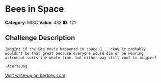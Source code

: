 # Bees in Space
**Category**: MISC
**Value**: 432
**ID**: 121

## Challenge Description
```
Imagine if the Bee Movie happened in space 🤯... okay it probably wouldn't be that great because everyone would die or be wearing astronaut suits the whole time, but either way still cool to imagine!

-AcerYeung
```

[Visit write-up on bertsec.com](https://bertsec.com/bees-in-space)
